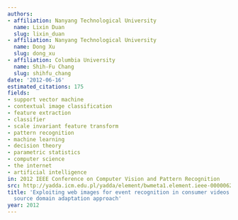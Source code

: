 ```yaml
---
authors:
- affiliation: Nanyang Technological University
  name: Lixin Duan
  slug: lixin_duan
- affiliation: Nanyang Technological University
  name: Dong Xu
  slug: dong_xu
- affiliation: Columbia University
  name: Shih-Fu Chang
  slug: shihfu_chang
date: '2012-06-16'
estimated_citations: 175
fields:
- support vector machine
- contextual image classification
- feature extraction
- classifier
- scale invariant feature transform
- pattern recognition
- machine learning
- decision theory
- parametric statistics
- computer science
- the internet
- artificial intelligence
in: 2012 IEEE Conference on Computer Vision and Pattern Recognition
src: http://yadda.icm.edu.pl/yadda/element/bwmeta1.element.ieee-000006247819
title: 'Exploiting web images for event recognition in consumer videos: A multiple
  source domain adaptation approach'
year: 2012
---
```

